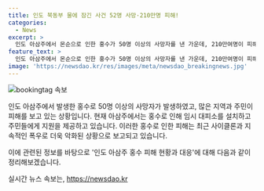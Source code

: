 ```yaml
---
title: 인도 북동부 물에 잠긴 사건 52명 사망·210만명 피해!
categories:
  - News
excerpt: >
  인도 아삼주에서 몬순으로 인한 홍수가 50명 이상의 사망자를 낸 가운데, 210만여명이 피해를 입었다. 35개 지역 중 29개에서 홍수 피해가 발생했으며, 브라마푸트라강을 비롯한 여러 강의 수위가 위험 수준을 초과하는 상황이다. 재난 당국은 수많은 대피소를 마련하고 주민들에게 지원을 제공하고 있다. 인도 기상청은 아삼주와 인근 3개 주에 홍수 경보를 발령했으며, 매체들은 올해의 홍수 피해가 지난해보다 더욱 치명적이라고 전하고 있다. (사진=)
feature_text: >
  인도 아삼주에서 몬순으로 인한 홍수가 50명 이상의 사망자를 낸 가운데, 210만여명이 피해를 입었다. 35개 지역 중 29개에서 홍수 피해가 발생했으며, 브라마푸트라강을 비롯한 여러 강의 수위가 위험 수준을 초과하는 상황이다. 재난 당국은 수많은 대피소를 마련하고 주민들에게 지원을 제공하고 있다. 인도 기상청은 아삼주와 인근 3개 주에 홍수 경보를 발령했으며, 매체들은 올해의 홍수 피해가 지난해보다 더욱 치명적이라고 전하고 있다. (사진=)
image: 'https://newsdao.kr/res/images/meta/newsdao_breakingnews.jpg'
---
```


<p><img src="https://newsdao.kr/res/images/meta/newsdao_breakingnews.jpg" alt="bookingtag 속보" /></p>

<p>인도 아삼주에서 발생한 홍수로 50명 이상의 사망자가 발생하였고, 많은 지역과 주민이 피해를 보고 있는 상황입니다. 현재 아삼주에서는 홍수로 인해 임시 대피소를 설치하고 주민들에게 지원을 제공하고 있습니다. 이러한 홍수로 인한 피해는 최근 사이클론과 지속적인 폭우로 더욱 악화된 상황으로 보고되고 있습니다.</p>

<p>이에 관련된 정보를 바탕으로 '인도 아삼주 홍수 피해 현황과 대응'에 대해 다음과 같이 정리해보겠습니다.</p>
실시간 뉴스 속보는, <a href="https://newsdao.kr" rel="dofollow">https://newsdao.kr</a>


